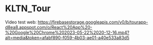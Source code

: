 # KLTN_Tour
Video test web: https://firebasestorage.googleapis.com/v0/b/tourapp-d8ea8.appspot.com/o/React%20App%20-%20Google%20Chrome%202023-05-22%2020-12-16.mp4?alt=media&token=afabf890-f059-4b03-ae01-a40e533a83d5
